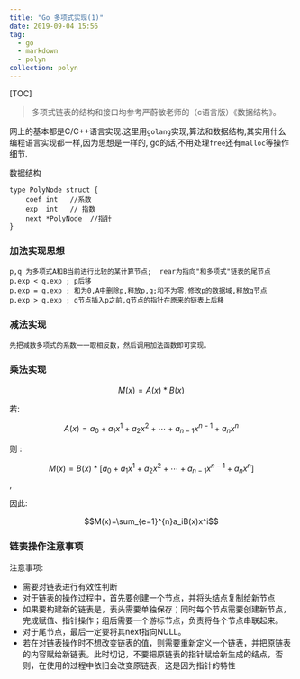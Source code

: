 ```yaml
---
title: "Go 多项式实现(1)"
date: 2019-09-04 15:56
tag: 
  - go
  - markdown
  - polyn
collection: polyn
---
```


[TOC]

> 多项式链表的结构和接口均参考严蔚敏老师的（c语言版）《数据结构》。

网上的基本都是C/C++语言实现.这里用`golang`实现,算法和数据结构,其实用什么编程语言实现都一样,因为思想是一样的, go的话,不用处理`free`还有`malloc`等操作细节.

数据结构

```
type PolyNode struct {
	coef int   //系数
	exp  int   // 指数
	next *PolyNode  //指针
}
```

### 加法实现思想

```
p,q 为多项式A和B当前进行比较的某计算节点;  rear为指向"和多项式"链表的尾节点
p.exp < q.exp ; p后移
p.exp = q.exp ; 和为0,A中删除p,释放p,q;和不为零,修改p的数据域,释放q节点
p.exp > q.exp ; q节点插入p之前,q节点的指针在原来的链表上后移
```

### 减法实现

```
先把减数多项式的系数一一取相反数，然后调用加法函数即可实现。
```

### 乘法实现

$$M(x) = A(x) * B(x)$$

若:

$$A(x) = a_{0}+a_{1}x^1+a_2x^2+\cdots+a_{n-1}x^{n-1}+a_nx^n$$

则 :

$$M(x) = B(x) * [a_{0}+a_{1}x^1+a_2x^2+\cdots+a_{n-1}x^{n-1}+a_nx^n] $$,

因此:

$$M(x)=\sum_{e=1}^{n}a_iB(x)x^i$$

### 链表操作注意事项

注意事项:


- 需要对链表进行有效性判断
- 对于链表的操作过程中，首先要创建一个节点，并将头结点复制给新节点
- 如果要构建新的链表是，表头需要单独保存；同时每个节点需要创建新节点，完成赋值、指针操作；组后需要一个游标节点，负责将各个节点串联起来。
- 对于尾节点，最后一定要将其next指向NULL。
- 若在对链表操作时不想改变链表的值，则需要重新定义一个链表，并把原链表的内容赋给新链表。此时切记，不要把原链表的指针赋给新生成的结点，否则，在使用的过程中依旧会改变原链表，这是因为指针的特性

<script type="text/javascript" async
  src="https://cdnjs.cloudflare.com/ajax/libs/mathjax/2.7.5/MathJax.js?config=default">
</script>



